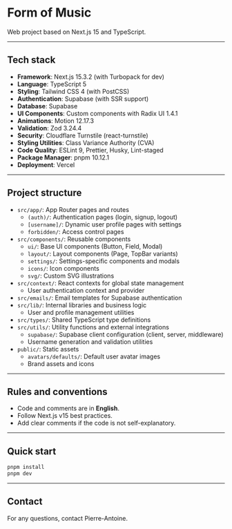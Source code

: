 # Form of Music

Web project based on Next.js 15 and TypeScript.

---

## Tech stack

- **Framework**: Next.js 15.3.2 (with Turbopack for dev)
- **Language**: TypeScript 5
- **Styling**: Tailwind CSS 4 (with PostCSS)
- **Authentication**: Supabase (with SSR support)
- **Database**: Supabase
- **UI Components**: Custom components with Radix UI 1.4.1
- **Animations**: Motion 12.17.3
- **Validation**: Zod 3.24.4
- **Security**: Cloudflare Turnstile (react-turnstile)
- **Styling Utilities**: Class Variance Authority (CVA)
- **Code Quality**: ESLint 9, Prettier, Husky, Lint-staged
- **Package Manager**: pnpm 10.12.1
- **Deployment**: Vercel

---

## Project structure

- `src/app/`: App Router pages and routes
  - `(auth)/`: Authentication pages (login, signup, logout)
  - `[username]/`: Dynamic user profile pages with settings
  - `forbidden/`: Access control pages
- `src/components/`: Reusable components
  - `ui/`: Base UI components (Button, Field, Modal)
  - `layout/`: Layout components (Page, TopBar variants)
  - `settings/`: Settings-specific components and modals
  - `icons/`: Icon components
  - `svg/`: Custom SVG illustrations
- `src/context/`: React contexts for global state management
  - User authentication context and provider
- `src/emails/`: Email templates for Supabase authentication
- `src/lib/`: Internal libraries and business logic
  - User and profile management utilities
- `src/types/`: Shared TypeScript type definitions
- `src/utils/`: Utility functions and external integrations
  - `supabase/`: Supabase client configuration (client, server, middleware)
  - Username generation and validation utilities
- `public/`: Static assets
  - `avatars/defaults/`: Default user avatar images
  - Brand assets and icons

---

## Rules and conventions

- Code and comments are in **English**.
- Follow Next.js v15 best practices.
- Add clear comments if the code is not self-explanatory.

---

## Quick start

```bash
pnpm install
pnpm dev
```

---

## Contact

For any questions, contact Pierre-Antoine.
